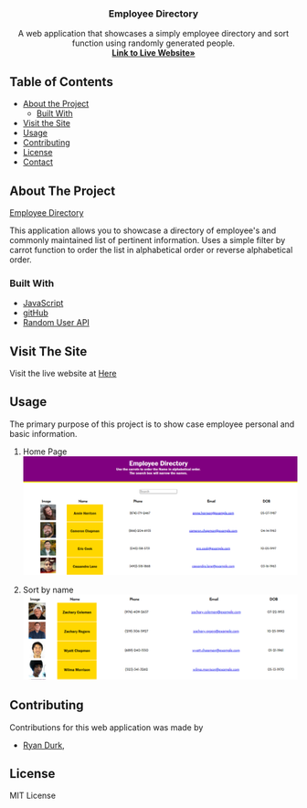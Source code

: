 <!-- Employee Directory -->

<p align="center">
  <h3 align="center">Employee Directory</h3>

  <p align="center">
    A web application that showcases a simply employee directory and sort function using randomly generated people.
    <br />
    <a href="https://rpdurk.github.io/employeeDirectory/"><strong>Link to Live Website»</strong></a>
    <br />
  </p>
</p>


<!-- TABLE OF CONTENTS -->
## Table of Contents

* [About the Project](#about-the-project)
  * [Built With](#built-with)
* [Visit the Site](#visitTheSite)
* [Usage](#usage)
* [Contributing](#contributing)
* [License](#license)
* [Contact](#contact)


<!-- ABOUT THE PROJECT -->
## About The Project

[Employee Directory](https://rpdurk.github.io/employeeDirectory/)

This application allows you to showcase a directory of employee's and commonly maintained list of pertinent information.  Uses a simple filter by carrot function to order the list in alphabetical order or reverse alphabetical order.

### Built With
* [JavaScript](https://www.javascript.com/)
* [gitHub](https://www.gitHub.com/)
* [Random User API](https://randomuser.me/)


## Visit The Site

Visit the live website at [Here](https://rpdurk.github.io/employeeDirectory/)


## Usage

The primary purpose of this project is to show case employee personal and basic information.

1. Home Page
    ![HomePage](./Images/home.png)

2. Sort by name
    ![Sort](./Images/sort.png)


## Contributing

Contributions for this web application was made by 
* [Ryan Durk](https://github.com/rpdurk), 


<!-- LICENSE -->
## License

MIT License
